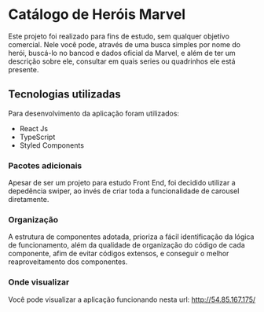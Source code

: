 # Catálogo de Heróis Marvel

Este projeto foi realizado para fins de estudo, sem qualquer objetivo comercial.
Nele você pode, através de uma busca simples por nome do herói, buscá-lo no bancod e dados oficial da Marvel, e além de ter um descrição sobre ele, consultar em quais series ou quadrinhos ele está presente.

## Tecnologias utilizadas

Para desenvolvimento da aplicação foram utilizados:
- React Js
- TypeScript
- Styled Components

### Pacotes adicionais

Apesar de ser um projeto para estudo Front End, foi decidido utilizar a depedência swiper, ao invés de criar toda a funcionalidade de carousel diretamente.

### Organização

A estrutura de componentes adotada, prioriza a fácil identificação da lógica de funcionamento, além da qualidade de organização do código de cada componente, afim de evitar códigos extensos, e conseguir o melhor reaproveitamento dos componentes.

### Onde visualizar

Você pode visualizar a aplicação funcionando nesta url: http://54.85.167.175/
